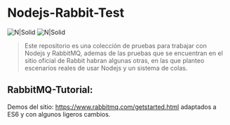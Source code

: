 # Nodejs-Rabbit-Test
![N|Solid](https://www.brandeps.com/logo-download/R/RabbitMQ-01.png)
![N|Solid](https://upload.wikimedia.org/wikipedia/commons/thumb/d/d9/Node.js_logo.svg/2000px-Node.js_logo.svg.png)

> Este repositorio es una colección de pruebas para trabajar con Nodejs y RabbitMQ, ademas de las pruebas que se encuentran en el sitio oficial de Rabbit habran algunas otras, en las que planteo escenarios reales de usar Nodejs y un sistema de colas.

## RabbitMQ-Tutorial:
Demos del sitio: https://www.rabbitmq.com/getstarted.html adaptados a ES6 y con algunos ligeros
cambios.

